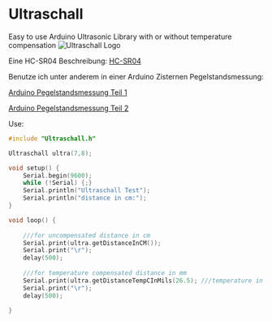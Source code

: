 # Ultraschall
Easy to use Arduino Ultrasonic Library with or without temperature compensation
![Ultraschall Logo](https://www.turais.de/content/images/2015/08/ultraschall_logo_small.png)

Eine HC-SR04 Beschreibung: [HC-SR04](https://www.turais.de/hcsr04-ultraschall-modul)

Benutze ich unter anderem in einer Arduino Zisternen Pegelstandsmessung:

[Arduino Pegelstandsmessung Teil 1](https://www.turais.de/arduino-zisternen-pegelstandsmessung/)

[Arduino Pegelstandsmessung Teil 2](https://www.turais.de/arduino-zisternen-pegelstandsmessung-teil-2/)


Use:

```cpp
#include "Ultraschall.h"

Ultraschall ultra(7,8);

void setup() {
	Serial.begin(9600);
	while (!Serial) {;}  
	Serial.println("Ultraschall Test");
	Serial.println("distance in cm:");   
}

void loop() {	
	
	///for uncompensated distance in cm
	Serial.print(ultra.getDistanceInCM());
	Serial.print("\r");
	delay(500);	
	
	///for temperature compensated distance in mm
	Serial.print(ultra.getDistanceTempCInMils(26.5); ///temperature in degree celsius
	Serial.print("\r");
	delay(500);	
	
}
```



